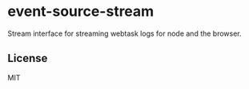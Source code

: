 # event-source-stream

Stream interface for streaming webtask logs for node and the browser.

## License

MIT